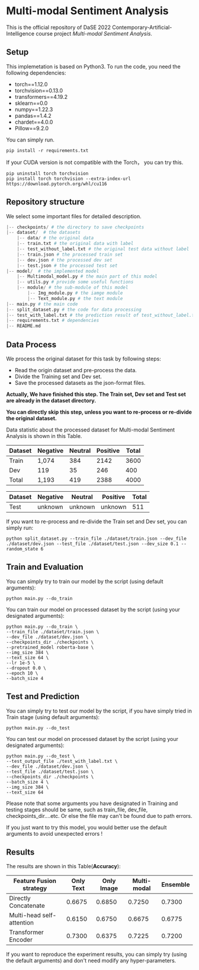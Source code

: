 # Multi-modal Sentiment Analysis

This is the official repository of DaSE 2022 Contemporary-Artificial-Intelligence course  project *Multi-modal Sentiment Analysis*.

## Setup

This implemetation is based on Python3. To run the code, you need the following dependencies:

- torch==1.12.0
- torchvision==0.13.0
- transformers==4.19.2
- sklearn==0.0
- numpy==1.22.3
- pandas==1.4.2
- chardet==4.0.0
- Pillow==9.2.0

You can simply run.

```shell
pip install -r requirements.txt
```

If your CUDA version is not compatible with the Torch， you can try this.

```shell
pip uninstall torch torchvision
pip install torch torchvision --extra-index-url https://download.pytorch.org/whl/cu116
```

## Repository structure

We select some important files for detailed description.

```python
|-- checkpoints/ # the directory to save checkpoints
|-- dataset/  # the datasets
    |-- data/ # the original data
    |-- train.txt # the original data with label
    |-- test_without_label.txt # the original test data without label
    |-- train.json # the processed train set
    |-- dev.json # the processed dev set
    |-- test.json # the processed test set
|-- model/  # the implemented model
    |-- Multimodal_model.py # the main part of this model
    |-- utils.py # provide some useful functions
    |-- module/ # the sub-module of this model
    	|-- Img_module.py # the iamge module
    	|-- Text_module.py # the text module
|-- main.py # the main code
|-- split_dataset.py # the code for data processing
|-- test_with_label.txt # the prediction result of test_without_label.txt
|-- requirements.txt # dependencies
|-- README.md
```

## Data Process

We process the original dataset for this task by following steps:

- Read the origin dataset and pre-process the data.
- Divide the Training set and Dev set.
- Save the processed datasets as the json-format files.

**Actually, We have finished this step. The Train set, Dev set and Test set are already in the dataset directory.** 

**You can directly skip this step, unless you want to re-process or re-divide the original dataset.** 

Data statistic about the processed dataset for Multi-modal Sentiment Analysis is shown in this Table. 

| Dataset | Negative | Neutral | Positive | Total |
| ------- | -------- | ------- | -------- | ----- |
| Train   | 1,074    | 384     | 2142     | 3600  |
| Dev     | 119      | 35      | 246      | 400   |
| Total   | 1,193    | 419     | 2388     | 4000  |

| Dataset | Negative | Neutral | Positive | Total |
| ------- | -------- | ------- | -------- | ----- |
| Test    | unknown  | unknown | unknown  | 511   |

If you want to re-process and re-divide the Train set and Dev set, you can simply run:

```shell
python split_dataset.py --train_file ./dataset/train.json --dev_file ./dataset/dev.json --test_file ./dataset/test.json --dev_size 0.1 --random_state 6
```

## Train and Evaluation

You can simply try to train our model by the script (using default arguments):

```shell
python main.py --do_train
```
You can train our model on processed dataset by the script (using your designated  arguments):

```shell
python main.py --do_train \
--train_file ./dataset/train.json \
--dev_file ./dataset/dev.json \
--checkpoints_dir ./checkpoints \
--pretrained_model roberta-base \
--img_size 384 \
--text_size 64 \ 
--lr 1e-5 \
--dropout 0.0 \
--epoch 10 \
--batch_size 4        
```

## Test and Prediction

 You can simply try to test our model by the script, if you have simply tried in Train stage (using default arguments):

```shell
python main.py --do_test
```

You can test our model on processed dataset by the script (using your designated  arguments):

```shell
python main.py --do_test \
--test_output_file ./test_with_label.txt \
--dev_file ./dataset/dev.json \
--test_file ./dataset/test.json \
--checkpoints_dir ./checkpoints \
--batch_size 4 \
--img_size 384 \
--text_size 64
```

Please note that some arguments you have designated in Training and testing stages should be same, such as train_file, dev_file, checkpoints_dir....etc. Or else the file may can't be found due to path errors.

If you just want to try this model, you would better use the default arguments to avoid unexpected errors !

## Results

The results are shown in this Table(**Accuracy**):

| Feature Fusion strategy   | Only Text | Only Image | Multi-modal | Ensemble |
| ------------------------- | --------- | ---------- | ----------- | -------- |
| Directly Concatenate      | 0.6675    | 0.6850     | 0.7250      | 0.7300   |
| Multi-head self-attention | 0.6150    | 0.6750     | 0.6675      | 0.6775   |
| Transformer Encoder       | 0.7300    | 0.6375     | 0.7225      | 0.7200   |

If you want to reproduce the experiment results, you can simply try (using the default arguments) and don't need modify any hyper-parameters.





